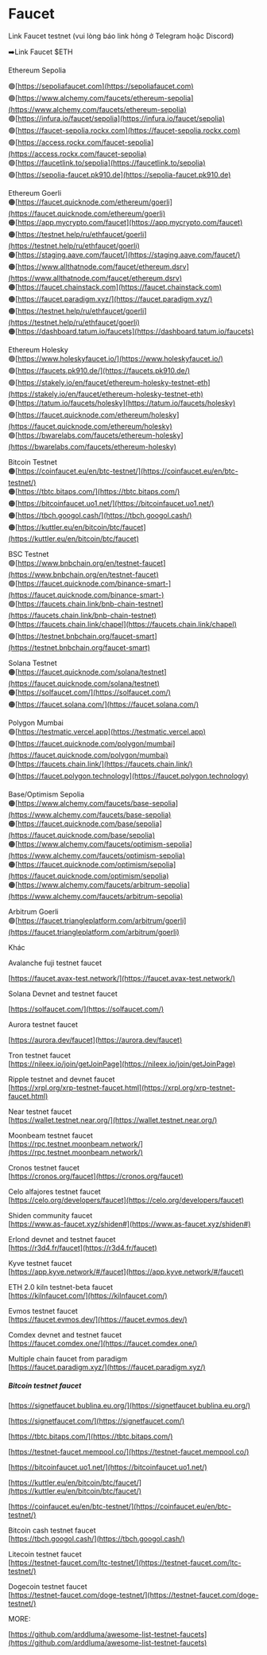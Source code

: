 # Faucet  
  
Link Faucet testnet (vui lòng báo link hỏng ở Telegram hoặc Discord)  
  
➡️Link Faucet $ETH  
  
Ethereum Sepolia  
  
🟢[https://sepoliafaucet.com](https://sepoliafaucet.com)  
🟢[https://www.alchemy.com/faucets/ethereum-sepolia](https://www.alchemy.com/faucets/ethereum-sepolia)  
🟢[https://infura.io/faucet/sepolia](https://infura.io/faucet/sepolia)  
🟢[https://faucet-sepolia.rockx.com](https://faucet-sepolia.rockx.com)  
🟢[https://access.rockx.com/faucet-sepolia](https://access.rockx.com/faucet-sepolia)  
🟢[https://faucetlink.to/sepolia](https://faucetlink.to/sepolia)  
🟢[https://sepolia-faucet.pk910.de](https://sepolia-faucet.pk910.de)  
  
Ethereum Goerli  
🟠[https://faucet.quicknode.com/ethereum/goerli](https://faucet.quicknode.com/ethereum/goerli)  
🟠[https://app.mycrypto.com/faucet](https://app.mycrypto.com/faucet)  
🟠[https://testnet.help/ru/ethfaucet/goerli](https://testnet.help/ru/ethfaucet/goerli)  
🟠[https://staging.aave.com/faucet/](https://staging.aave.com/faucet/)  
🟠[https://www.allthatnode.com/faucet/ethereum.dsrv](https://www.allthatnode.com/faucet/ethereum.dsrv)  
🟠[https://faucet.chainstack.com](https://faucet.chainstack.com)  
🟠[https://faucet.paradigm.xyz/](https://faucet.paradigm.xyz/)  
🟠[https://testnet.help/ru/ethfaucet/goerli](https://testnet.help/ru/ethfaucet/goerli)  
🟠[https://dashboard.tatum.io/faucets](https://dashboard.tatum.io/faucets)  
  
Ethereum Holesky  
🟢[https://www.holeskyfaucet.io/](https://www.holeskyfaucet.io/)  
🟢[https://faucets.pk910.de/](https://faucets.pk910.de/)  
🟢[https://stakely.io/en/faucet/ethereum-holesky-testnet-eth](https://stakely.io/en/faucet/ethereum-holesky-testnet-eth)  
🟢[https://tatum.io/faucets/holesky](https://tatum.io/faucets/holesky)  
🟢[https://faucet.quicknode.com/ethereum/holesky](https://faucet.quicknode.com/ethereum/holesky)  
🟢[https://bwarelabs.com/faucets/ethereum-holesky](https://bwarelabs.com/faucets/ethereum-holesky)  
  
Bitcoin Testnet  
🟠[https://coinfaucet.eu/en/btc-testnet/](https://coinfaucet.eu/en/btc-testnet/)  
🟠[https://tbtc.bitaps.com/](https://tbtc.bitaps.com/)  
🟠[https://bitcoinfaucet.uo1.net/](https://bitcoinfaucet.uo1.net/)  
🟠[https://tbch.googol.cash/](https://tbch.googol.cash/)  
🟠[https://kuttler.eu/en/bitcoin/btc/faucet](https://kuttler.eu/en/bitcoin/btc/faucet)  
  
BSC Testnet  
🟢[https://www.bnbchain.org/en/testnet-faucet](https://www.bnbchain.org/en/testnet-faucet)  
🟢[https://faucet.quicknode.com/binance-smart-](https://faucet.quicknode.com/binance-smart-)  
🟢[https://faucets.chain.link/bnb-chain-testnet](https://faucets.chain.link/bnb-chain-testnet)  
🟢[https://faucets.chain.link/chapel](https://faucets.chain.link/chapel)  
🟢[https://testnet.bnbchain.org/faucet-smart](https://testnet.bnbchain.org/faucet-smart)  
  
Solana Testnet  
🟠[https://faucet.quicknode.com/solana/testnet](https://faucet.quicknode.com/solana/testnet)  
🟠[https://solfaucet.com/](https://solfaucet.com/)  
🟠[https://faucet.solana.com/](https://faucet.solana.com/)  
  
Polygon Mumbai  
🟢[https://testmatic.vercel.app](https://testmatic.vercel.app)  
🟢[https://faucet.quicknode.com/polygon/mumbai](https://faucet.quicknode.com/polygon/mumbai)  
🟢[https://faucets.chain.link/](https://faucets.chain.link/)  
🟢[https://faucet.polygon.technology](https://faucet.polygon.technology)  
  
Base/Optimism Sepolia  
🟠[https://www.alchemy.com/faucets/base-sepolia](https://www.alchemy.com/faucets/base-sepolia)  
🟠[https://faucet.quicknode.com/base/sepolia](https://faucet.quicknode.com/base/sepolia)  
🟠[https://www.alchemy.com/faucets/optimism-sepolia](https://www.alchemy.com/faucets/optimism-sepolia)  
🟠[https://faucet.quicknode.com/optimism/sepolia](https://faucet.quicknode.com/optimism/sepolia)  
🟠[https://www.alchemy.com/faucets/arbitrum-sepolia](https://www.alchemy.com/faucets/arbitrum-sepolia)  
  
Arbitrum Goerli  
🟢[https://faucet.triangleplatform.com/arbitrum/goerli](https://faucet.triangleplatform.com/arbitrum/goerli)  
  
  
Khác  
  
Avalanche fuji testnet faucet  
  
[https://faucet.avax-test.network/](https://faucet.avax-test.network/)  
  
Solana Devnet and testnet faucet  
  
[https://solfaucet.com/](https://solfaucet.com/)  
  
Aurora testnet faucet  
  
[https://aurora.dev/faucet](https://aurora.dev/faucet)  
  
  
  
Tron testnet faucet  
[https://nileex.io/join/getJoinPage](https://nileex.io/join/getJoinPage)  
  
Ripple testnet and devnet faucet  
[https://xrpl.org/xrp-testnet-faucet.html](https://xrpl.org/xrp-testnet-faucet.html)  
  
Near testnet faucet  
[https://wallet.testnet.near.org/](https://wallet.testnet.near.org/)  
  
Moonbeam testnet faucet  
[https://rpc.testnet.moonbeam.network/](https://rpc.testnet.moonbeam.network/)  
  
Cronos testnet faucet  
[https://cronos.org/faucet](https://cronos.org/faucet)  
  
Celo alfajores testnet faucet  
[https://celo.org/developers/faucet](https://celo.org/developers/faucet)  
  
Shiden community faucet  
[https://www.as-faucet.xyz/shiden#](https://www.as-faucet.xyz/shiden#)  
  
Erlond devnet and testnet faucet  
[https://r3d4.fr/faucet](https://r3d4.fr/faucet)  
  
Kyve testnet faucet  
[https://app.kyve.network/#/faucet](https://app.kyve.network/#/faucet)  
  
ETH 2.0 kiln testnet-beta faucet  
[https://kilnfaucet.com/](https://kilnfaucet.com/)  
  
Evmos testnet faucet  
[https://faucet.evmos.dev/](https://faucet.evmos.dev/)  
  
Comdex devnet and testnet faucet  
[https://faucet.comdex.one/](https://faucet.comdex.one/)  
  
Multiple chain faucet from paradigm  
[https://faucet.paradigm.xyz/](https://faucet.paradigm.xyz/)  
  
  
##### Bitcoin testnet faucet  
  
[https://signetfaucet.bublina.eu.org/](https://signetfaucet.bublina.eu.org/)  
  
[https://signetfaucet.com/](https://signetfaucet.com/)  
  
[https://tbtc.bitaps.com/](https://tbtc.bitaps.com/)  
  
[https://testnet-faucet.mempool.co/](https://testnet-faucet.mempool.co/)  
  
[https://bitcoinfaucet.uo1.net/](https://bitcoinfaucet.uo1.net/)  
  
[https://kuttler.eu/en/bitcoin/btc/faucet/](https://kuttler.eu/en/bitcoin/btc/faucet/)  
  
[https://coinfaucet.eu/en/btc-testnet/](https://coinfaucet.eu/en/btc-testnet/)  
  
Bitcoin cash testnet faucet  
[https://tbch.googol.cash/](https://tbch.googol.cash/)  
  
Litecoin testnet faucet  
[https://testnet-faucet.com/ltc-testnet/](https://testnet-faucet.com/ltc-testnet/)  
  
Dogecoin testnet faucet  
[https://testnet-faucet.com/doge-testnet/](https://testnet-faucet.com/doge-testnet/)  
  
MORE:  
  
[https://github.com/arddluma/awesome-list-testnet-faucets](https://github.com/arddluma/awesome-list-testnet-faucets)  
